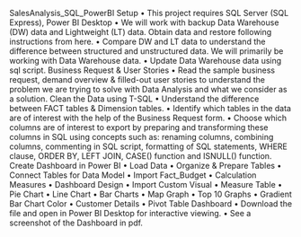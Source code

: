 SalesAnalysis_SQL_PowerBI
Setup
•	This project requires SQL Server (SQL Express), Power BI Desktop
•	We will work with backup Data Warehouse (DW) data and Lightweight (LT) data. Obtain data and restore following instructions from here.
•	Compare DW and LT data to understand the difference between structured and unstructured data. We will primarily be working with Data Warehouse data.
•	Update Data Warehouse data using sql script.
Business Request & User Stories
•	Read the sample business request, demand overview & filled-out user stories to understand the problem we are trying to solve with Data Analysis and what we consider as a solution.
Clean the Data using T-SQL
•	Understand the difference between FACT tables & Dimension tables.
•	Identify which tables in the data are of interest with the help of the Business Request form.
•	Choose which columns are of interest to export by preparing and transforming these columns in SQL using concepts such as: renaming columns, combining columns, commenting in SQL script, formatting of SQL statements, WHERE clause, ORDER BY, LEFT JOIN, CASE() function and ISNULL() function.
Create Dashboard in Power BI
•	Load Data
•	Organize & Prepare Tables
•	Connect Tables for Data Model
•	Import Fact_Budget
•	Calculation Measures
•	Dashboard Design
•	Import Custom Visual
•	Measure Table
•	Pie Chart
•	Line Chart
•	Bar Charts
•	Map Graph
•	Top 10 Graphs
•	Gradient Bar Chart Color
•	Customer Details
•	Pivot Table
Dashboard
•	Download the file and open in Power BI Desktop for interactive viewing.
•	See a screenshot of the Dashboard in pdf.


